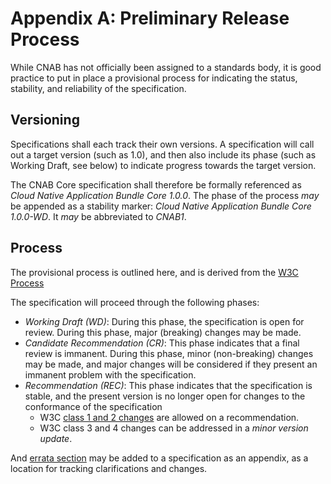 # Appendix A: Preliminary Release Process

While CNAB has not officially been assigned to a standards body, it is good practice to put in place a provisional process for indicating the status, stability, and reliability of the specification.

## Versioning

Specifications shall each track their own versions. A specification will call out a target version (such as 1.0), and then also include its phase (such as Working Draft, see below) to indicate progress towards the target version.

The CNAB Core specification shall therefore be formally referenced as _Cloud Native Application Bundle Core 1.0.0_. The phase of the process _may_ be appended as a stability marker: _Cloud Native Application Bundle Core 1.0.0-WD_. It _may_ be abbreviated to _CNAB1_.

## Process

The provisional process is outlined here, and is derived from the [W3C Process](https://www.w3.org/2017/Process-20170301/)

The specification will proceed through the following phases:

- *Working Draft (WD)*: During this phase, the specification is open for review. During this phase, major (breaking) changes may be made.
- *Candidate Recommendation (CR)*: This phase indicates that a final review is immanent. During this phase, minor (non-breaking) changes may be made, and major changes will be considered if they present an immanent problem with the specification.
- *Recommendation (REC)*: This phase indicates that the specification is stable, and the present version is no longer open for changes to the conformance of the specification
  - W3C [class 1 and 2 changes](https://www.w3.org/2017/Process-20170301/#correction-classes) are allowed on a recommendation.
  - W3C class 3 and 4 changes can be addressed in a _minor version update_.

And [errata section](https://www.w3.org/2017/Process-20170301/#rec-modify) may be added to a specification as an appendix, as a location for tracking clarifications and changes.

